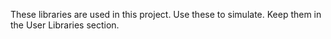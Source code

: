 These libraries are used in this project. Use these to simulate.
Keep them in the User Libraries section.
